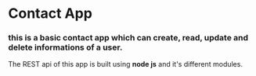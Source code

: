 # Contact App

### this is a basic contact app which can create, read, update and delete informations of a user.  
  
The REST api of this app is built using **node js** and it's different modules.
